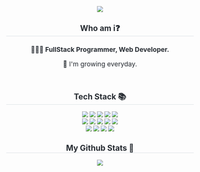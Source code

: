 <div align= "center">
    <img src="https://capsule-render.vercel.app/api?type=waving&color=gradient&height=180&text=Hi!%20I%20am%20Uheeking!&animation=blink&fontColor=ffffff&fontSize=60" />
    </div>
    <div align= "center"> 
    <h2 style="border-bottom: 1px solid #d8dee4; color: #282d33;"> Who am i❓ </h2>  
    <div style="font-weight: 700; font-size: 15px; text-align: center; color: #282d33;"> 
        <h3>👩🏻‍💻 FullStack Programmer, Web Developer.</h3> 
        <h3 style="margin-top: 15px; font-weight: normal;"> 🐢 I'm growing everyday.</h3>  
    </div> <br> 
    </div>
    <div align= "center">
    <h2 style="border-bottom: 1px solid #d8dee4; color: #282d33;"> Tech Stack 📚  </h2> 
    <div style="margin: 0 auto; text-align: center;" align= "center"> <img src="https://img.shields.io/badge/Amazon S3-569A31?style=for-the-badge&logo=Amazon S3&logoColor=white">
          <img src="https://img.shields.io/badge/Amazon AWS-232F3E?style=for-the-badge&logo=Amazon AWS&logoColor=white">
          <img src="https://img.shields.io/badge/Docker-2496ED?style=for-the-badge&logo=Docker&logoColor=white">
          <img src="https://img.shields.io/badge/Express-000000?style=for-the-badge&logo=Express&logoColor=white">
          <img src="https://img.shields.io/badge/Flutter-02569B?style=for-the-badge&logo=Flutter&logoColor=white">
          <br/><img src="https://img.shields.io/badge/Git-F05032?style=for-the-badge&logo=Git&logoColor=white">
          <img src="https://img.shields.io/badge/Github-181717?style=for-the-badge&logo=Github&logoColor=white">
          <img src="https://img.shields.io/badge/Javascript-F7DF1E?style=for-the-badge&logo=Javascript&logoColor=white">
          <img src="https://img.shields.io/badge/MySQL-4479A1?style=for-the-badge&logo=MySQL&logoColor=white">
          <img src="https://img.shields.io/badge/Node.js-339933?style=for-the-badge&logo=Node.js&logoColor=white">
          <br/><img src="https://img.shields.io/badge/Notion-000000?style=for-the-badge&logo=Notion&logoColor=white">
          <img src="https://img.shields.io/badge/Python-3776AB?style=for-the-badge&logo=Python&logoColor=white">
          <img src="https://img.shields.io/badge/React-61DAFB?style=for-the-badge&logo=React&logoColor=white">
          <img src="https://img.shields.io/badge/Vue.js-4FC08D?style=for-the-badge&logo=Vue.js&logoColor=white">
          </div>
    </div>
    <div align= "center"> 
    <h2 style="border-bottom: 1px solid #d8dee4; color: #282d33;"> My Github Stats 🏅 </h2> <div align= "center"> <img src="https://github-readme-stats.vercel.app/api?username=Uheeking&show_icons=true&theme=vue"
         /> </div> 
    </div>

